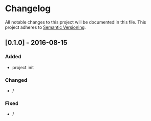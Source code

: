 # Changelog

All notable changes to this project will be documented in this file. This project adheres to [Semantic Versioning](http://semver.org/).

## [0.1.0] - 2016-08-15

### Added

 - project init

### Changed

 - /

### Fixed

 - /
